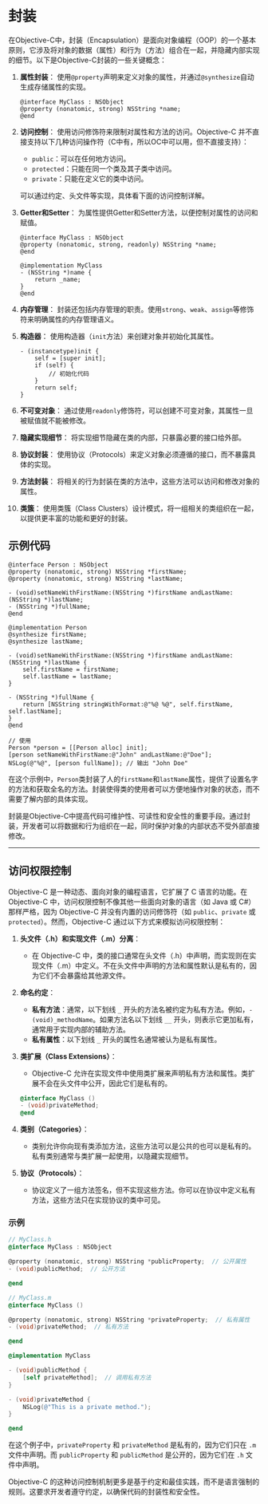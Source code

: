 # 封装

在Objective-C中，封装（Encapsulation）是面向对象编程（OOP）的一个基本原则，它涉及将对象的数据（属性）和行为（方法）组合在一起，并隐藏内部实现的细节。以下是Objective-C封装的一些关键概念：

1. **属性封装**：
   使用`@property`声明来定义对象的属性，并通过`@synthesize`自动生成存储属性的实现。

   ```objc
   @interface MyClass : NSObject
   @property (nonatomic, strong) NSString *name;
   @end
   ```

2. **访问控制**：
   使用访问修饰符来限制对属性和方法的访问。Objective-C 并不直接支持以下几种访问操作符（C中有，所以OC中可以用，但不直接支持）：
   - `public`：可以在任何地方访问。
   - `protected`：只能在同一个类及其子类中访问。
   - `private`：只能在定义它的类中访问。

   可以通过约定、头文件等实现，具体看下面的访问控制详解。

3. **Getter和Setter**：
   为属性提供Getter和Setter方法，以便控制对属性的访问和赋值。

   ```objc
   @interface MyClass : NSObject
   @property (nonatomic, strong, readonly) NSString *name;
   @end

   @implementation MyClass
   - (NSString *)name {
       return _name;
   }
   @end
   ```

4. **内存管理**：
   封装还包括内存管理的职责。使用`strong`、`weak`、`assign`等修饰符来明确属性的内存管理语义。

5. **构造器**：
   使用构造器（`init`方法）来创建对象并初始化其属性。

   ```objc
   - (instancetype)init {
       self = [super init];
       if (self) {
           // 初始化代码
       }
       return self;
   }
   ```

6. **不可变对象**：
   通过使用`readonly`修饰符，可以创建不可变对象，其属性一旦被赋值就不能被修改。

7. **隐藏实现细节**：
   将实现细节隐藏在类的内部，只暴露必要的接口给外部。

8. **协议封装**：
   使用协议（Protocols）来定义对象必须遵循的接口，而不暴露具体的实现。

9. **方法封装**：
   将相关的行为封装在类的方法中，这些方法可以访问和修改对象的属性。

10. **类簇**：
    使用类簇（Class Clusters）设计模式，将一组相关的类组织在一起，以提供更丰富的功能和更好的封装。

## 示例代码

```objc
@interface Person : NSObject
@property (nonatomic, strong) NSString *firstName;
@property (nonatomic, strong) NSString *lastName;

- (void)setNameWithFirstName:(NSString *)firstName andLastName:(NSString *)lastName;
- (NSString *)fullName;
@end

@implementation Person
@synthesize firstName;
@synthesize lastName;

- (void)setNameWithFirstName:(NSString *)firstName andLastName:(NSString *)lastName {
    self.firstName = firstName;
    self.lastName = lastName;
}

- (NSString *)fullName {
    return [NSString stringWithFormat:@"%@ %@", self.firstName, self.lastName];
}
@end

// 使用
Person *person = [[Person alloc] init];
[person setNameWithFirstName:@"John" andLastName:@"Doe"];
NSLog(@"%@", [person fullName]); // 输出 "John Doe"
```

在这个示例中，`Person`类封装了人的`firstName`和`lastName`属性，提供了设置名字的方法和获取全名的方法。封装使得类的使用者可以方便地操作对象的状态，而不需要了解内部的具体实现。

封装是Objective-C中提高代码可维护性、可读性和安全性的重要手段。通过封装，开发者可以将数据和行为组织在一起，同时保护对象的内部状态不受外部直接修改。

---

## 访问权限控制

Objective-C 是一种动态、面向对象的编程语言，它扩展了 C 语言的功能。在 Objective-C 中，访问权限控制不像其他一些面向对象的语言（如 Java 或 C#）那样严格，因为 Objective-C 并没有内置的访问修饰符（如 `public`、`private` 或 `protected`）。然而，Objective-C 通过以下方式来模拟访问权限控制：

1. **头文件（.h）和实现文件（.m）分离**：
   - 在 Objective-C 中，类的接口通常在头文件（.h）中声明，而实现则在实现文件（.m）中定义。不在头文件中声明的方法和属性默认是私有的，因为它们不会暴露给其他源文件。

2. **命名约定**：
   - **私有方法**：通常，以下划线 `_` 开头的方法名被约定为私有方法。例如，`- (void)_methodName`。如果方法名以下划线 `__` 开头，则表示它更加私有，通常用于实现内部的辅助方法。
   - **私有属性**：以下划线 `_` 开头的属性名通常被认为是私有属性。

3. **类扩展（Class Extensions）**：
   - Objective-C 允许在实现文件中使用类扩展来声明私有方法和属性。类扩展不会在头文件中公开，因此它们是私有的。

   ```objective-c
   @interface MyClass ()
   - (void)privateMethod;
   @end
   ```

4. **类别（Categories）**：
   - 类别允许你向现有类添加方法，这些方法可以是公共的也可以是私有的。私有类别通常与类扩展一起使用，以隐藏实现细节。

5. **协议（Protocols）**：
   - 协议定义了一组方法签名，但不实现这些方法。你可以在协议中定义私有方法，这些方法只在实现协议的类中可见。

### 示例

```objective-c
// MyClass.h
@interface MyClass : NSObject

@property (nonatomic, strong) NSString *publicProperty;  // 公开属性
- (void)publicMethod;  // 公开方法

@end

// MyClass.m
@interface MyClass ()

@property (nonatomic, strong) NSString *privateProperty;  // 私有属性
- (void)privateMethod;  // 私有方法

@end

@implementation MyClass

- (void)publicMethod {
    [self privateMethod];  // 调用私有方法
}

- (void)privateMethod {
    NSLog(@"This is a private method.");
}

@end
```

在这个例子中，`privateProperty` 和 `privateMethod` 是私有的，因为它们只在 `.m` 文件中声明。而 `publicProperty` 和 `publicMethod` 是公开的，因为它们在 `.h` 文件中声明。

Objective-C 的这种访问控制机制更多是基于约定和最佳实践，而不是语言强制的规则。这要求开发者遵守约定，以确保代码的封装性和安全性。
